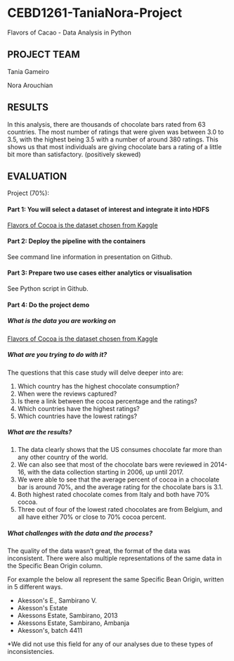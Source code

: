 # CEBD1261-TaniaNora-Project
Flavors of Cacao - Data Analysis in Python

## PROJECT TEAM
Tania Gameiro
 
Nora Arouchian
 
## RESULTS
In this analysis, there are thousands of chocolate bars rated from 63 countries. 
The most number of ratings that were given was between 3.0 to 3.5, with the highest being 3.5 with a number of around 380 ratings. 
This shows us that most individuals are giving chocolate bars a rating of a little bit more than satisfactory. (positively skewed) 

 
## EVALUATION
Project (70%):
#### Part 1: You will select a dataset of interest and integrate it into HDFS

[Flavors of Cocoa is the dataset chosen from Kaggle](https://www.kaggle.com/rtatman/chocolate-bar-ratings/data)

 
#### Part 2: Deploy the pipeline with the containers
See command line information in presentation on Github.

#### Part 3: Prepare two use cases either analytics or visualisation
See Python script in Github. 

#### Part 4: Do the project demo
##### What is the data you are working on
[Flavors of Cocoa is the dataset chosen from Kaggle](https://www.kaggle.com/rtatman/chocolate-bar-ratings/data)

##### What are you trying to do with it?
The questions that this case study will delve deeper into are: 
1) Which country has the highest chocolate consumption?
2) When were the reviews captured?
3) Is there a link between the cocoa percentage and the ratings?
4) Which countries have the highest ratings?
5) Which countries have the lowest ratings?


##### What are the results?
1) The data clearly shows that the US consumes chocolate far more than any other country of the world.
2) We can also see that most of the chocolate bars were reviewed in 2014-16, with the data collection starting in 2006, up until 2017. 
3) We were able to see that the average percent of cocoa in a chocolate bar is around 70%, and the average rating for the chocolate bars is 3.1. 
4) Both highest rated chocolate comes from Italy and both have 70% cocoa. 
5) Three out of four of the lowest rated chocolates are from Belgium, and all have either 70% or close to 70% cocoa percent. 

##### What challenges with the data and the process?
The quality of the data wasn’t great, the format of the data was inconsistent. There were also multiple representations of the same data in the Specific Bean Origin column. 

For example the below all represent the same Specific Bean Origin, written in 5 different ways. 
+ Akesson's E., Sambirano V.
+ Akesson's Estate
+ Akessons Estate, Sambirano, 2013
+ Akessons Estate, Sambirano, Ambanja
+ Akesson's, batch 4411 

*We did not use this field for any of our analyses due to these types of inconsistencies. 


